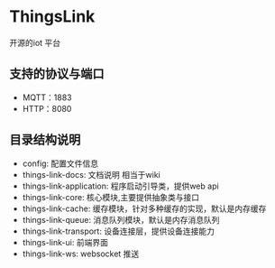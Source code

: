 # ThingsLink
开源的iot 平台

## 支持的协议与端口
- MQTT：1883
- HTTP：8080

## 目录结构说明

- config: 配置文件信息
- things-link-docs: 文档说明 相当于wiki
- things-link-application: 程序启动引导类，提供web api
- things-link-core: 核心模块,主要提供抽象类与接口
- things-link-cache: 缓存模块，针对多种缓存的实现，默认是内存缓存
- things-link-queue: 消息队列模块，默认是内存消息队列
- things-link-transport: 设备连接层，提供设备连接能力
- things-link-ui: 前端界面
- things-link-ws: websocket 推送


#